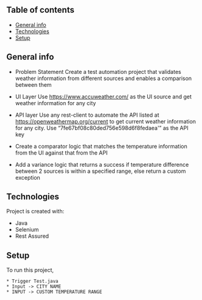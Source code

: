 ## Table of contents
* [General info](#general-info)
* [Technologies](#technologies)
* [Setup](#setup)

## General info
* Problem Statement
Create a test automation project that validates weather information from different sources and enables a comparison between them

* UI Layer
Use https://www.accuweather.com/ as the UI source and get weather information for any city

* API layer
Use any rest-client to automate the API listed at https://openweathermap.org/current to get current weather information for any city. Use “7fe67bf08c80ded756e598d6f8fedaea'” as the API key

* Create a comparator logic that matches the temperature information from the UI against that from the API
* Add a variance logic that returns a success if temperature difference between 2 sources is within a specified range, else return a custom exception

	
## Technologies
Project is created with:
* Java
* Selenium
* Rest Assured
	
## Setup
To run this project,

```
* Trigger Test.java
* Input -> CITY NAME
* INPUT -> CUSTOM TEMPERATURE RANGE
```
